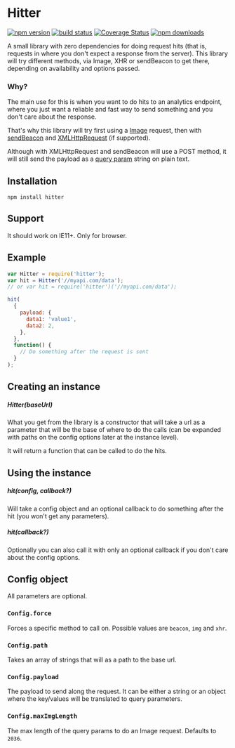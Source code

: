 # Hitter

[![npm version](https://img.shields.io/npm/v/hitter.svg?style=flat-square)](https://www.npmjs.org/package/hitter)
[![build status](https://img.shields.io/travis/ricardo-devis-agullo/Hitter.svg?style=flat-square)](https://travis-ci.org/ricardo-devis-agullo/Hitter)
[![Coverage Status](https://coveralls.io/repos/github/ricardo-devis-agullo/Hitter/badge.svg?branch=master)](https://coveralls.io/github/ricardo-devis-agullo/Hitter?branch=master)
[![npm downloads](https://img.shields.io/npm/dm/hitter.svg?style=flat-square)](http://npm-stat.com/charts.html?package=hitter)

A small library with zero dependencies for doing request hits (that is, requests in where you don't expect a response from the server). This library will try different methods, via Image, XHR or sendBeacon to get there, depending on availability and options passed.

### Why?

The main use for this is when you want to do hits to an analytics endpoint, where you just want a reliable and fast way to send something and you don't care about the response.

That's why this library will try first using a [Image](https://developer.mozilla.org/en-US/docs/Web/API/HTMLImageElement/Image) request, then with [sendBeacon](https://developer.mozilla.org/en-US/docs/Web/API/Navigator/sendBeacon) and [XMLHttpRequest](https://developer.mozilla.org/en-US/docs/Web/API/XMLHttpRequest) (if supported).

Although with XMLHttpRequest and sendBeacon will use a POST method, it will still send the payload as a [query param](https://developer.mozilla.org/en-US/docs/Web/API/URLSearchParams) string on plain text.

## Installation

```
npm install hitter
```

## Support

It should work on IE11+. Only for browser.

## Example

```js
var Hitter = require('hitter');
var hit = Hitter('//myapi.com/data');
// or var hit = require('hitter')('//myapi.com/data');

hit(
  {
    payload: {
      data1: 'value1',
      data2: 2,
    },
  },
  function() {
    // Do something after the request is sent
  }
);
```

## Creating an instance

##### Hitter(baseUrl)

What you get from the library is a constructor that will take a url as a parameter that will be the base of where to do the calls (can be expanded with paths on the config options later at the instance level).

It will return a function that can be called to do the hits.

## Using the instance

##### hit(config, callback?)

Will take a config object and an optional callback to do something after the hit (you won't get any parameters).

##### hit(callback?)

Optionally you can also call it with only an optional callback if you don't care about the config options.

## Config object

All parameters are optional.

### `Config.force`

Forces a specific method to call on. Possible values are `beacon`, `img` and `xhr`.

### `Config.path`

Takes an array of strings that will as a path to the base url.

### `Config.payload`

The payload to send along the request. It can be either a string or an object where the key/values will be translated to query parameters.

### `Config.maxImgLength`

The max length of the query params to do an Image request. Defaults to `2036`.
